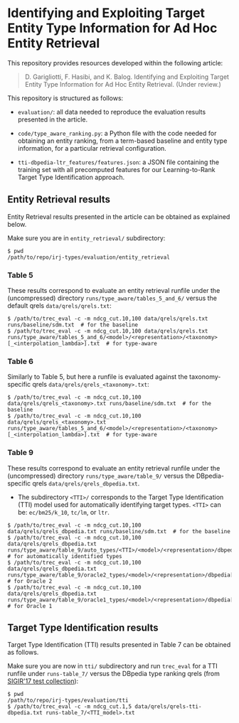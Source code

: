 # Identifying and Exploiting Target Entity Type Information for Ad Hoc Entity Retrieval

This repository provides resources developed within the following article:

> D. Garigliotti, F. Hasibi, and K. Balog. Identifying and Exploiting Target Entity Type Information for Ad Hoc Entity Retrieval. (Under review.)

This repository is structured as follows:

 - `evaluation/`: all data needed to reproduce the evaluation results presented in the article.

 - `code/type_aware_ranking.py`: a Python file with the code needed for obtaining an entity ranking, from a term-based baseline and entity type information, for a particular retrieval configuration.

 - `tti-dbpedia-ltr_features/features.json`: a JSON file containing the training set with all precomputed features for our Learning-to-Rank Target Type Identification approach.


## Entity Retrieval results

Entity Retrieval results presented in the article can be obtained as explained below.

Make sure you are in `entity_retrieval/` subdirectory:

```
$ pwd
/path/to/repo/irj-types/evaluation/entity_retrieval
```

### Table 5

These results correspond to evaluate an entity retrieval runfile under the (uncompressed) directory `runs/type_aware/tables_5_and_6/` versus the default qrels `data/qrels/qrels.txt`:

```
$ /path/to/trec_eval -c -m ndcg_cut.10,100 data/qrels/qrels.txt runs/baseline/sdm.txt  # for the baseline
$ /path/to/trec_eval -c -m ndcg_cut.10,100 data/qrels/qrels.txt runs/type_aware/tables_5_and_6/<model>/<representation>/<taxonomy>[_<interpolation_lambda>].txt  # for type-aware
```

### Table 6

Similarly to Table 5, but here a runfile is evaluated against the taxonomy-specific qrels `data/qrels/qrels_<taxonomy>.txt`:

```
$ /path/to/trec_eval -c -m ndcg_cut.10,100 data/qrels/qrels_<taxonomy>.txt runs/baseline/sdm.txt  # for the baseline
$ /path/to/trec_eval -c -m ndcg_cut.10,100 data/qrels/qrels_<taxonomy>.txt runs/type_aware/tables_5_and_6/<model>/<representation>/<taxonomy>[_<interpolation_lambda>].txt  # for type-aware
```

### Table 9

These results correspond to evaluate an entity retrieval runfile under the (uncompressed) directory `runs/type_aware/table_9/` versus the DBpedia-specific qrels `data/qrels/qrels_dbpedia.txt`.
  - The subdirectory `<TTI>/` corresponds to the Target Type Identification (TTI) model used for automatically identifying target types. `<TTI>` can be: `ec/bm25/k_10`, `tc/lm`, or `ltr`.

```
$ /path/to/trec_eval -c -m ndcg_cut.10,100 data/qrels/qrels_dbpedia.txt runs/baseline/sdm.txt  # for the baseline
$ /path/to/trec_eval -c -m ndcg_cut.10,100 data/qrels/qrels_dbpedia.txt runs/type_aware/table_9/auto_types/<TTI>/<model>/<representation>/dbpedia[_<interpolation_lambda>|_<strict_filtering_k>].txt  # for automatically identified types
$ /path/to/trec_eval -c -m ndcg_cut.10,100 data/qrels/qrels_dbpedia.txt runs/type_aware/table_9/oracle2_types/<model>/<representation>/dbpedia[_<interpolation_lambda>].txt  # for Oracle 2
$ /path/to/trec_eval -c -m ndcg_cut.10,100 data/qrels/qrels_dbpedia.txt runs/type_aware/table_9/oracle1_types/<model>/<representation>/dbpedia[_<interpolation_lambda>].txt  # for Oracle 1
```


## Target Type Identification results

Target Type Identification (TTI) results presented in Table 7 can be obtained as follows.

Make sure you are now in `tti/` subdirectory and run `trec_eval` for a TTI runfile under `runs-table_7/` versus the DBpedia type ranking qrels (from [SIGIR'17 test collection](https://github.com/iai-group/sigir2017-query_types/blob/master/data/qrels/qrels-tti-CF-filtered_by_NIL%2Bmerged.tsv)):

```
$ pwd
/path/to/repo/irj-types/evaluation/tti
$ /path/to/trec_eval -c -m ndcg_cut.1,5 data/qrels/qrels-tti-dbpedia.txt runs-table_7/<TTI_model>.txt
```
